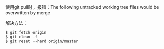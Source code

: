 使用git pull时，报错：The following untracked working tree files would be overwritten by merge

解决方法：

```
$ git fetch origin
$ git clean -f
$ git reset --hard origin/master
```

